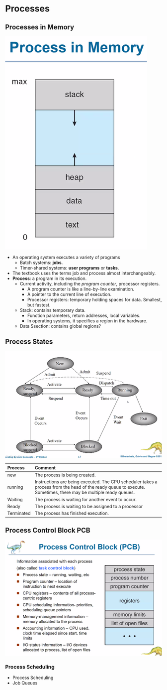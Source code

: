 # Processes

## Processes in Memory

![](../../.gitbook/assets/image%20%28174%29.png)

* An operating system executes a variety of programs
  * Batch systems: **jobs**.
  * Timer-shared systems: **user programs** or **tasks**. 
* The textbook uses the terms job and process almost interchangeably.
* **Process**: a program in its execution.
  * Current activity, including the _program counter_, processor registers.
    * A program counter is like a line-by-line examination.
    * A pointer to the current line of execution.
    * Processor registers: temporary holding spaces for data. Smallest, but fastest.
  * Stack: contains temporary data.
    * Function parameters, return addresses, local variables.
    * In operating systems, it specifies a region in the hardware.
  * Data Ssection: contains global regions?

## Process States

![](../../.gitbook/assets/image%20%28175%29.png)

| Process | Comment |
| :--- | :--- |
| new | The process is being created. |
| running | Instructions are being executed. The CPU scheduler takes a process from the head of the ready queue to execute. Sometimes, there may be multiple ready queues. |
| Waiting | The process is waiting for another event to occur. |
| Ready | The process is waiting to be assigned to a processor |
| Terminated | The process has finished execution. |

## Process Control Block PCB

![](../../.gitbook/assets/image%20%28173%29.png)

### Process Scheduling

* Process Scheduling
* Job Queues







